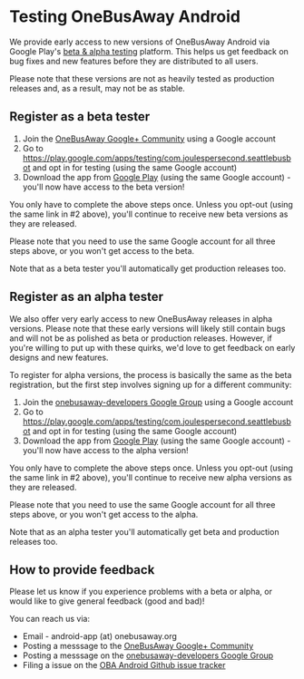 # Testing OneBusAway Android

We provide early access to new versions of OneBusAway Android via Google Play's [beta & alpha testing](https://developer.android.com/distribute/googleplay/developer-console.html#alpha-beta) platform. This helps us get feedback on bug fixes and new features before they are distributed to all users.

Please note that these versions are not as heavily tested as production releases and, as a result, may not be as stable.

## Register as a beta tester

1. Join the [OneBusAway Google+ Community](https://plus.google.com/u/0/communities/105092615216731099521) using a Google account
2. Go to https://play.google.com/apps/testing/com.joulespersecond.seattlebusbot and opt in for testing (using the same Google account)
3. Download the app from [Google Play](https://play.google.com/store/apps/details?id=com.joulespersecond.seattlebusbot) (using the same Google account) - you'll now have access to the beta version!

You only have to complete the above steps once. Unless you opt-out (using the same link in #2 above), you'll continue to receive new beta versions as they are released.

Please note that you need to use the same Google account for all three steps above, or you won't get access to the beta.

Note that as a beta tester you'll automatically get production releases too.

## Register as an alpha tester

We also offer very early access to new OneBusAway releases in alpha versions. Please note that these early versions will likely still contain bugs and will not be as polished as beta or production releases. However, if you're willing to put up with these quirks, we'd love to get feedback on early designs and new features.

To register for alpha versions, the process is basically the same as the beta registration, but the first step involves signing up for a different community:

1. Join the [onebusaway-developers Google Group](https://groups.google.com/forum/#!forum/onebusaway-developers) using a Google account
2. Go to https://play.google.com/apps/testing/com.joulespersecond.seattlebusbot and opt in for testing (using the same Google account)
3. Download the app from [Google Play](https://play.google.com/store/apps/details?id=com.joulespersecond.seattlebusbot) (using the same Google account) - you'll now have access to the alpha version!

You only have to complete the above steps once. Unless you opt-out (using the same link in #2 above), you'll continue to receive new alpha versions as they are released.

Please note that you need to use the same Google account for all three steps above, or you won't get access to the alpha.

Note that as an alpha tester you'll automatically get beta and production releases too.

## How to provide feedback

Please let us know if you experience problems with a beta or alpha, or would like to give general feedback (good and bad)!

You can reach us via:

* Email - android-app (at) onebusaway.org
* Posting a messsage to the [OneBusAway Google+ Community](https://plus.google.com/u/0/communities/105092615216731099521)
* Posting a messsage on the [onebusaway-developers Google Group](https://groups.google.com/forum/#!forum/onebusaway-developers)
* Filing a issue on the [OBA Android Github issue tracker](https://github.com/OneBusAway/onebusaway-android/blob/master/CONTRIBUTING.md#issue-tracker)